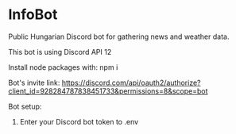 # InfoBot
Public Hungarian Discord bot for gathering news and weather data.

This bot is using Discord API 12

Install node packages with: npm i

Bot's invite link: https://discord.com/api/oauth2/authorize?client_id=928284787838451733&permissions=8&scope=bot

Bot setup:
1. Enter your Discord bot token to .env
